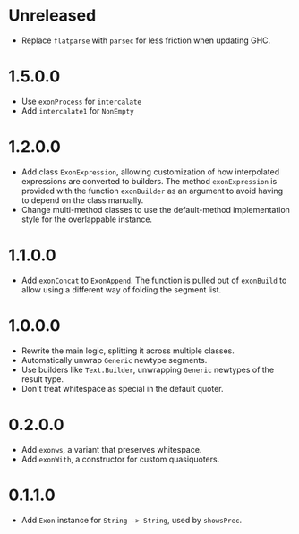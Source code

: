 # Unreleased

* Replace `flatparse` with `parsec` for less friction when updating GHC.

# 1.5.0.0

* Use `exonProcess` for `intercalate`
* Add `intercalate1` for `NonEmpty`

# 1.2.0.0

* Add class `ExonExpression`, allowing customization of how interpolated expressions are converted to builders.
  The method `exonExpression` is provided with the function `exonBuilder` as an argument to avoid having to depend on
  the class manually.
* Change multi-method classes to use the default-method implementation style for the overlappable instance.

# 1.1.0.0

* Add `exonConcat` to `ExonAppend`. The function is pulled out of `exonBuild` to allow using a different way of folding
  the segment list.

# 1.0.0.0

* Rewrite the main logic, splitting it across multiple classes.
* Automatically unwrap `Generic` newtype segments.
* Use builders like `Text.Builder`, unwrapping `Generic` newtypes of the result type.
* Don't treat whitespace as special in the default quoter.

# 0.2.0.0

* Add `exonws`, a variant that preserves whitespace.
* Add `exonWith`, a constructor for custom quasiquoters.

# 0.1.1.0

* Add `Exon` instance for `String -> String`, used by `showsPrec`.
